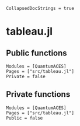 ```@meta
CollapsedDocStrings = true
```

# tableau.jl

## Public functions

```@autodocs
Modules = [QuantumACES]
Pages = ["src/tableau.jl"]
Private = false
```

## Private functions

```@autodocs
Modules = [QuantumACES]
Pages = ["src/tableau.jl"]
Public = false
```
